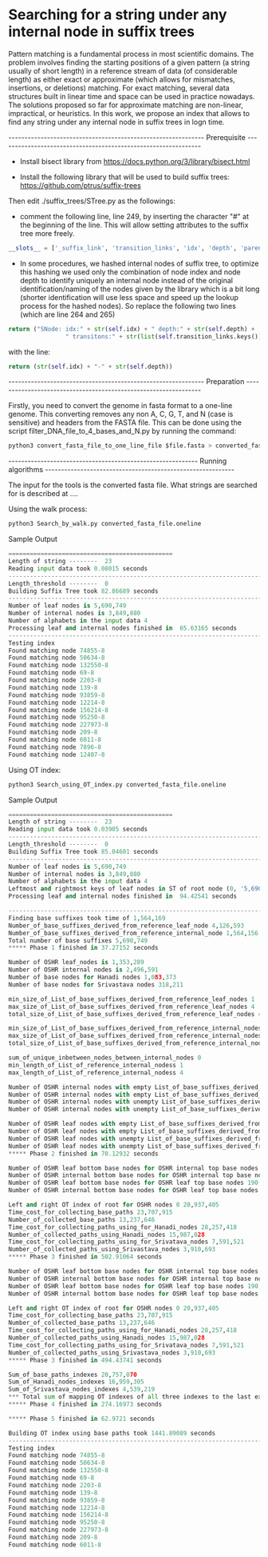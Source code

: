 # Searching for a string under any internal node in suffix trees

Pattern matching is a fundamental process in most scientific domains. The problem involves finding the starting positions of a given pattern (a string usually of short length) in a reference stream of data (of considerable length) as either exact or approximate (which allows for mismatches, insertions, or deletions) matching. For exact matching, several data structures built in linear time and space can be used in practice nowadays. The solutions proposed so far for approximate matching are non-linear, impractical, or heuristics. In this work, we propose an index that allows to find any string under any internal node in suffix trees in logn time. 

------------------------------------------------------------- Prerequisite ---------------------------------------------------------------
* Install bisect library from https://docs.python.org/3/library/bisect.html 

* Install the following library that will be used to build suffix trees:
https://github.com/ptrus/suffix-trees 

Then edit ./suffix_trees/STree.py as the followings:

- comment the following line, line 249, by inserting the character "#" at the beginning of the line. This will allow setting attributes to the suffix tree more freely.
```python
__slots__ = ['_suffix_link', 'transition_links', 'idx', 'depth', 'parent', 'generalized_idxs']
```

- In some procedures, we hashed internal nodes of suffix tree, to optimize this hashing we used only the combination of node index and node depth to identify uniquely an internal node instead of the original identification/naming of the nodes given by the library which is a bit long (shorter identification will use less space and speed up the lookup process for the hashed nodes). So replace the following two lines (which are line 264 and 265) 
```python
return ("SNode: idx:" + str(self.idx) + " depth:" + str(self.depth) +
                " transitons:" + str(list(self.transition_links.keys())))
```
with the line:
```python
return (str(self.idx) + "-" + str(self.depth))
```

------------------------------------------------------------- Preparation ----------------------------------------------------------------

Firstly, you need to convert the genome in fasta format to a one-line genome. This converting removes any non A, C, G, T, and N (case is sensitive) and headers from the FASTA file. This can be done using the script filter_DNA_file_to_4_bases_and_N.py by running the command:

```python
python3 convert_fasta_file_to_one_line_file $file.fasta > converted_fasta_file.oneline
```
----------------------------------------------------------- Running algorithms -----------------------------------------------------------

The input for the tools is the converted fasta file. What strings are searched for is described at ....

Using the walk process:

```python
python3 Search_by_walk.py converted_fasta_file.oneline
```

Sample Output
```python
==============================================
Length of string --------  23
Reading input data took 0.08015 seconds
------------------------------------------------------------------------------------------
Length_threshold --------  0
Building Suffix Tree took 82.86689 seconds
------------------------------------------------------------------------------------------
Number of leaf nodes is 5,690,749
Number of internal nodes is 3,849,880
Number of alphabets in the input data 4
Processing leaf and internal nodes finished in  65.63165 seconds
------------------------------------------------------------------------------------------
Testing index
Found matching node 74855-8
Found matching node 50634-8
Found matching node 132550-8
Found matching node 69-8
Found matching node 2203-8
Found matching node 139-8
Found matching node 93859-8
Found matching node 12214-8
Found matching node 156214-8
Found matching node 95250-8
Found matching node 227973-8
Found matching node 209-8
Found matching node 6011-8
Found matching node 7896-8
Found matching node 12407-8
```

Using OT index:
```python
python3 Search_using_OT_index.py converted_fasta_file.oneline
```

Sample Output
```python
==============================================
Length of string --------  23
Reading input data took 0.03905 seconds
------------------------------------------------------------------------------------------
Length_threshold --------  0
Building Suffix Tree took 85.04601 seconds
------------------------------------------------------------------------------------------
Number of leaf nodes is 5,690,749
Number of internal nodes is 3,849,880
Number of alphabets in the input data 4
Leftmost and rightmost keys of leaf nodes in ST of root node (0, '5,690,748')
Processing leaf and internal nodes finished in  94.42541 seconds

------------------------------------------------------------------------------------------
Finding base suffixes took time of 1,564,169
Number_of_base_suffixes_derived_from_reference_leaf_node 4,126,593
Number_of_base_suffixes_derived_from_reference_internal_node 1,564,156
Total number of base suffixes 5,690,749
***** Phase 1 finished in 37.27152 seconds

Number of OSHR leaf_nodes is 1,353,289
Number of OSHR internal nodes is 2,496,591
Number of base nodes for Hanadi nodes 1,083,373
Number of base nodes for Srivastava nodes 318,211

min_size_of_List_of_base_suffixes_derived_from_reference_leaf_nodes 1
max_size_of_List_of_base_suffixes_derived_from_reference_leaf_nodes 4
total_size_of_List_of_base_suffixes_derived_from_reference_leaf_nodes 4,126,593

min_size_of_List_of_base_suffixes_derived_from_reference_internal_nodes 1
max_size_of_List_of_base_suffixes_derived_from_reference_internal_nodes 100
total_size_of_List_of_base_suffixes_derived_from_reference_internal_nodes 1,564,156

sum_of_unique_inbetween_nodes_between_internal_nodes 0
min_length_of_List_of_reference_internal_nodess 1
max_length_of_List_of_reference_internal_nodess 4

Number of OSHR internal nodes with empty List_of_base_suffixes_derived_from_reference_leaf_nodes and empty List_of_base_suffixes_derived_from_reference_internal_nodes (must be covered earlier by one of the three indexes) 1,225,538
Number of OSHR internal nodes with empty List_of_base_suffixes_derived_from_reference_leaf_nodes and unempty List_of_base_suffixes_derived_from_reference_internal_nodes (covered by indexing the label between the refrence-internal-node (of this node) and the parent of the reference node) 180,437
Number of OSHR internal nodes with unempty List_of_base_suffixes_derived_from_reference_leaf_nodes and empty List_of_base_suffixes_derived_from_reference_internal_nodes (Hanadi node) 934,580
Number of OSHR internal nodes with unempty List_of_base_suffixes_derived_from_reference_leaf_nodes and unempty List_of_base_suffixes_derived_from_reference_internal_nodes (Hanadi node) 156,036

Number of OSHR leaf nodes with empty List_of_base_suffixes_derived_from_reference_leaf_nodes and empty List_of_base_suffixes_derived_from_reference_internal_nodes (bottom_base_node of base path) 0
Number of OSHR leaf nodes with empty List_of_base_suffixes_derived_from_reference_leaf_nodes and unempty List_of_base_suffixes_derived_from_reference_internal_nodes (covered by indexing the label between the refrence-internal-node (of this node) and the parent of the reference node) 10,106
Number of OSHR leaf nodes with unempty List_of_base_suffixes_derived_from_reference_leaf_nodes and empty List_of_base_suffixes_derived_from_reference_internal_nodes (bottom_base_node of base path) 1,093,710
Number of OSHR leaf nodes with unempty List_of_base_suffixes_derived_from_reference_leaf_nodes and unempty List_of_base_suffixes_derived_from_reference_internal_nodes (Srivastava node) 249,473
***** Phase 2 finished in 70.12932 seconds

Number of OSHR leaf bottom base nodes for OSHR internal top base nodes 15,331,333
Number of OSHR internal bottom base nodes for OSHR internal top base nodes 394,686
Number of OSHR leaf bottom base nodes for OSHR leaf top base nodes 190,644
Number of OSHR internal bottom base nodes for OSHR leaf top base nodes 361,299

Left and right OT index of root for OSHR nodes 0 20,937,405
Time_cost_for_collecting_base_paths 23,707,915
Number_of_collected_base_paths 13,237,646
Time_cost_for_collecting_paths_using_for_Hanadi_nodes 28,257,418
Number_of_collected_paths_using_Hanadi_nodes 15,987,028
Time_cost_for_collecting_paths_using_for_Srivatava_nodes 7,591,521
Number_of_collected_paths_using_Srivastava_nodes 3,910,693
***** Phase 3 finished in 502.91064 seconds

Number of OSHR leaf bottom base nodes for OSHR internal top base nodes 15,331,333
Number of OSHR internal bottom base nodes for OSHR internal top base nodes 394,686
Number of OSHR leaf bottom base nodes for OSHR leaf top base nodes 190,644
Number of OSHR internal bottom base nodes for OSHR leaf top base nodes 361,299

Left and right OT index of root for OSHR nodes 0 20,937,405
Time_cost_for_collecting_base_paths 23,707,915
Number_of_collected_base_paths 13,237,646
Time_cost_for_collecting_paths_using_for_Hanadi_nodes 28,257,418
Number_of_collected_paths_using_Hanadi_nodes 15,987,028
Time_cost_for_collecting_paths_using_for_Srivatava_nodes 7,591,521
Number_of_collected_paths_using_Srivastava_nodes 3,910,693
***** Phase 3 finished in 494.43741 seconds

Sum_of_base_paths_indexes 20,757,070
Sum_of_Hanadi_nodes_indexes 16,959,305
Sum_of_Srivastava_nodes_indexes 4,539,219
*** Total sum of mapping OT indexes of all three indexes to the last extent path (the one starting from root node) 42,255,594
***** Phase 4 finished in 274.16973 seconds

***** Phase 5 finished in 62.9721 seconds

Building OT index using base paths took 1441.89089 seconds
------------------------------------------------------------------------------------------
Testing index
Found matching node 74855-8
Found matching node 50634-8
Found matching node 132550-8
Found matching node 69-8
Found matching node 2203-8
Found matching node 139-8
Found matching node 93859-8
Found matching node 12214-8
Found matching node 156214-8
Found matching node 95250-8
Found matching node 227973-8
Found matching node 209-8
Found matching node 6011-8
```

